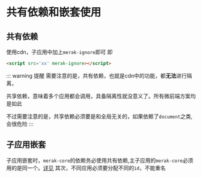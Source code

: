 # 共有依赖和嵌套使用

## 共有依赖
使用cdn，子应用中加上`merak-ignore`即可
即
```html
<script src='xx' merak-ignore></script>
```

::: warning 提醒
需要注意的是，共有依赖，也就是cdn中的功能，都**无法**进行隔离，

共享依赖，意味着多个应用都会调用，具备隔离性就没意义了。所有微前端方案均是如此

不过需要注意的是，共享依赖必须要是和全局无关的，如果依赖了`document`之类,会很危险
:::

## 子应用嵌套
子应用嵌套时，`merak-core`的依赖务必使用共有依赖,主子应用的`merak-core`必须用的是同一个。[详见](/examples/main-vue/)
其次，不同应用必须要分配不同的`id`，不能重名